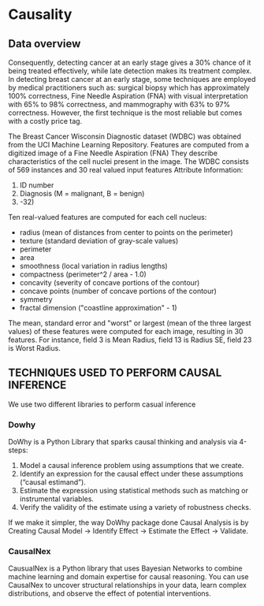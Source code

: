# Causality
## Data overview
Consequently, detecting cancer at an early stage gives a 30% chance of it being treated
effectively, while late detection makes its treatment complex. In detecting breast cancer at
an early stage, some techniques are employed by medical practitioners such as: surgical
biopsy which has approximately 100% correctness, Fine Needle Aspiration (FNA) with visual
interpretation with 65% to 98% correctness, and mammography with 63% to 97%
correctness. However, the first technique is the most reliable but comes with a costly price
tag.

The Breast Cancer Wisconsin Diagnostic dataset (WDBC) was obtained from the UCI
Machine Learning Repository. Features are computed from a digitized image of a Fine
Needle Aspiration (FNA) They describe characteristics of the cell nuclei present in the
image. The WDBC consists of 569 instances and 30 real valued input features
Attribute Information:
1) ID number
2) Diagnosis (M = malignant, B = benign)
3) -32)

Ten real-valued features are computed for each cell nucleus:
* radius (mean of distances from center to points on the perimeter)
* texture (standard deviation of gray-scale values)
* perimeter
* area
* smoothness (local variation in radius lengths)
* compactness (perimeter^2 / area - 1.0)
* concavity (severity of concave portions of the contour)
* concave points (number of concave portions of the contour)
* symmetry
* fractal dimension ("coastline approximation" - 1)


The mean, standard error and "worst" or largest (mean of the three largest values) of these
features were computed for each image, resulting in 30 features. For instance, field 3 is Mean
Radius, field 13 is Radius SE, field 23 is Worst Radius.




## TECHNIQUES USED TO PERFORM CAUSAL INFERENCE
We use two different libraries to perform casual inference 
### Dowhy	
DoWhy is a Python Library that sparks causal thinking and analysis via 4-steps:
1.	Model a causal inference problem using assumptions that we create.
2.	 Identify an expression for the causal effect under these assumptions (“causal estimand”).
3.	Estimate the expression using statistical methods such as matching or instrumental variables.
4.	Verify the validity of the estimate using a variety of robustness checks.

If we make it simpler, the way DoWhy package done Causal Analysis is by Creating Causal Model -> Identify Effect -> Estimate the Effect -> Validate.
### CausalNex 
CausualNex is a Python library that uses Bayesian Networks to combine machine learning and domain expertise for causal reasoning. You can use CausalNex to uncover structural relationships in your data, learn complex distributions, and observe the effect of potential interventions.







